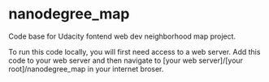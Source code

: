 # nanodegree_map
Code base for Udacity fontend web dev neighborhood map project.

To run this code locally, you will first need access to a web server.  Add
this code to your web server and then navigate to
\[your web server\]/\[your root\]/nanodegree_map in your internet broser.
